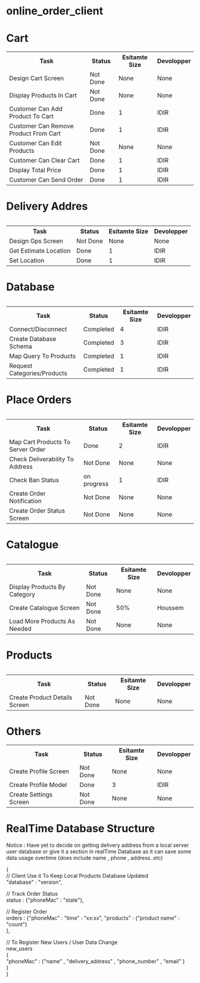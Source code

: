# online_order_client

<h1>Cart</h1>
<table>
  <tr>
    <th>Task</th>
    <th>Status</th>
    <th>Esitamte Size</th>
    <th>Devolopper</th>
</tr>
 <tr>
    <td>Design Cart Screen</td>
    <td>Not Done</td>
    <td>None</td>
    <td>None</td>
  </tr>
 <tr>
    <td>Display Products In Cart</td>
    <td>Not Done</td>
    <td>None</td>
    <td>None</td>
  </tr>
  <tr>
    <td>Customer Can Add Product To Cart</td>
    <td>Done</td>
    <td>1</td>
    <td>IDIR</td>
  </tr>
   <tr>
    <td>Customer Can Remove Product From Cart</td>
    <td>Done</td>
    <td>1</td>
    <td>IDIR</td>
  </tr>
   <tr>
    <td>Customer Can Edit Products</td>
    <td>Not Done</td>
    <td>None</td>
    <td>None</td>
  </tr>
   <tr>
    <td>Customer Can Clear Cart</td>
    <td>Done</td>
    <td>1</td>
    <td>IDIR</td>
  </tr>
   <tr>
    <td>Display Total Price</td>
    <td>Done</td>
    <td>1</td>
    <td>IDIR</td>
  </tr>
   <tr>
    <td>Customer Can Send Order </td>
    <td>Done</td>
    <td>1</td>
    <td>IDIR</td>
  </tr>
<table/>

<h1>Delivery Addres</h1>
<table>
  <tr>
    <th>Task</th>
    <th>Status</th>
    <th>Esitamte Size</th>
    <th>Devolopper</th>
</tr>
 <tr>
    <td>Design Gps Screen</td>
    <td>Not Done</td>
    <td>None</td>
    <td>None</td>
  </tr>
   <tr>
    <td>Get Estimate Location</td>
    <td>Done</td>
    <td>1</td>
    <td>IDIR</td>
  </tr>
   <tr>
    <td>Set Location</td>
    <td>Done</td>
    <td>1</td>
    <td>IDIR</td>
  </tr>
<table/>


<h1>Database</h1>
<table>
  <tr>
    <th>Task</th>
    <th>Status</th>
    <th>Esitamte Size</th>
    <th>Devolopper</th>
</tr>
 <tr>
    <td>Connect/Disconnect</td>
    <td>Completed </td>
    <td>4</td>
    <td>IDIR</td>
  </tr>
 <tr>
    <td>Create Database Schema</td>
    <td>Completed</td>
    <td>3</td>
    <td>IDIR</td>
  </tr>
  <tr>
    <td>Map Query To Products </td>
    <td>Completed</td>
    <td>1</td>
    <td>IDIR</td>
  </tr> 
  <tr>
    <td>Request Categories/Products</td>
    <td>Completed</td>
    <td>1</td>
    <td>IDIR</td>
  </tr>
<table/>


<h1>Place Orders</h1>
<table>
  <tr>
    <th>Task</th>
    <th>Status</th>
    <th>Esitamte Size</th>
    <th>Devolopper</th>
</tr>
 <tr>
    <td>Map Cart Products To Server Order</td>
    <td>Done</td>
    <td>2</td>
    <td>IDIR</td>
  </tr>
 <tr>
    <td>Check Deliverability To Address</td>
    <td>Not Done</td>
    <td>None</td>
    <td>None</td>
  </tr>
  <tr>
    <td>Check Ban Status</td>
    <td>on progress</td>
    <td>1</td>
    <td>IDIR</td>
  </tr> 
  <tr>
    <td>Create Order Notification</td>
    <td>Not Done</td>
    <td>None</td>
    <td>None</td>
  </tr>
    <tr>
    <td>Create Order Status Screen</td>
    <td>Not Done</td>
    <td>None</td>
    <td>None</td>
  </tr>
<table/>

<h1>Catalogue</h1>
<table>
  <tr>
    <th>Task</th>
    <th>Status</th>
    <th>Esitamte Size</th>
    <th>Devolopper</th>
</tr>
 <tr>
    <td>Display Products By Category</td>
    <td>Not Done</td>
    <td>None</td>
    <td>None</td>
  </tr>
   <tr>
    <td>Create Catalogue Screen</td>
    <td>Not Done</td>
    <td>50%</td>
    <td>Houssem</td>
  </tr>
   <tr>
    <td>Load More Products As Needed</td>
    <td>Not Done</td>
    <td>None</td>
    <td>None</td>
  </tr>
<table/>

<h1>Products</h1>
<table>
  <tr>
    <th>Task</th>
    <th>Status</th>
    <th>Esitamte Size</th>
    <th>Devolopper</th>
</tr>
 <tr>
    <td>Create Product Details Screen</td>
    <td>Not Done</td>
    <td>None</td>
    <td>None</td>
  </tr>
</table>
  
<h1>Others</h1>
<table>
  <tr>
    <th>Task</th>
    <th>Status</th>
    <th>Esitamte Size</th>
    <th>Devolopper</th>
</tr>
 <tr>
    <td>Create Profile Screen</td>
    <td>Not Done</td>
    <td>None</td>
    <td>None</td>
  </tr>
 <tr>
    <td>Create Profile Model</td>
    <td>Done</td>
    <td>3</td>
    <td>IDIR</td>
  </tr>
  
   <tr>
    <td>Create Settings Screen</td>
    <td>Not Done</td>
    <td>None</td>
    <td>None</td>
  </tr>
<table/>
  <h1>RealTime Database Structure</h1>
  Notice : Have yet to decide on getting delivery address from a local server user database or give it a section in realTime Database
  as it can save some data usage overtime (does include name , phone , address..etc)
 
  {  
  // Client Use it To Keep Local Products Database Updated    
  "database" : "version",  
  
  // Track Order Status  
  status : {"phoneMac" : "state"},  
  
  // Register Order   
  orders : {"phoneMac" :
    "time" : "xx:xx",
    "products" : {"product name" : "count"}  
  },   
  
  // To Register New Users / User Data Change  
  new_users  
  {  
   "phoneMac" : {"name" , "delivery_address" , "phone_number" , "email" }  
  }   
  }  
 

